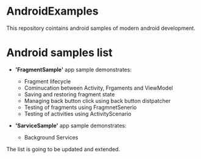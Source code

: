 # AndroidExamples

This repository cointains android samples of modern android development. 

# Android samples list

- **'FragmentSample'** app sample demonstrates:

    - Fragment lifecycle 
    - Cominucation between Activity, Frgaments and ViewModel
    - Saving and restoring fragment state
    - Managing back button click using back button distpatcher
    - Testing of fragments using FragmnetSenerio
    - Testing of activities using ActivityScenario

- **'SarviceSample'** app sample demonstrates:

    - Background Services

The list is going to be updated and extended.
